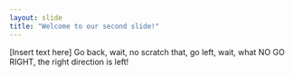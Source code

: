 ```yaml
---
layout: slide
title: "Welcome to our second slide!"
---
```

[Insert text here]
Go back, wait, no scratch that, go left, wait, what NO GO RIGHT, the right direction is left!
